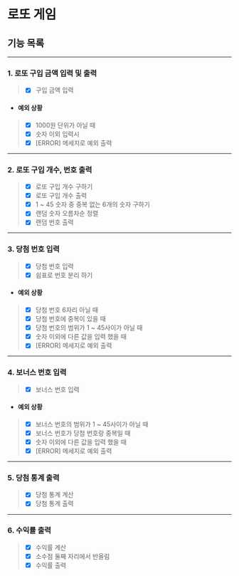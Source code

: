 # 로또 게임

## 기능 목록

---

### 1. 로또 구입 금액 입력 및 출력
> - [x] 구입 금액 입력

- #### 예외 상황
> - [x] 1000원 단위가 아닐 때
> - [x] 숫자 이외 입력시
> - [x] [ERROR] 메세지로 예외 출력

---

### 2. 로또 구입 개수, 번호 출력
> - [x] 로또 구입 개수 구하기
> - [x] 로또 구입 개수 출력
> - [x] 1 ~ 45 숫자 중 중복 없는 6개의 숫자 구하기
> - [x] 랜덤 숫자 오름차순 정렬
> - [x] 랜덤 번호 출력

---

### 3. 당첨 번호 입력
> - [x] 당첨 번호 입력
> - [x] 쉽표로 번호 분리 하기

- #### 예외 상황
> - [x] 당첨 번호 6자리 아닐 때
> - [x] 당첨 번호에 중복이 있을 때
> - [x] 당첨 번호의 범위가 1 ~ 45사이가 아닐 때
> - [x] 숫자 이외에 다른 값을 입력 했을 때
> - [x] [ERROR] 메세지로 예외 출력

---

### 4. 보너스 번호 입력
> - [x] 보너스 번호 입력

- #### 예외 상황
> - [x] 보너스 번호의 범위가 1 ~ 45사이가 아닐 때
> - [x] 보너스 번호가 당첨 번호랑 중복일 때
> - [x] 숫자 이외에 다른 값을 입력 했을 때
> - [x] [ERROR] 메세지로 예외 출력

---

### 5. 당첨 통계 출력
> - [x] 당첨 통계 계산
> - [x] 당첨 통계 출력

---

### 6. 수익률 출력
> - [x] 수익률 계산
> - [x] 소수점 둘째 자리에서 반올림
> - [x] 수익률 출력


